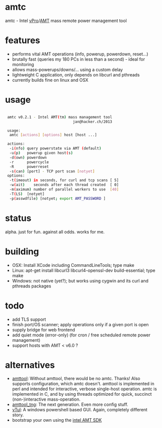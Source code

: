 amtc
====

amtc - Intel [vPro](http://de.wikipedia.org/wiki/Intel_vPro)/[AMT](http://en.wikipedia.org/wiki/Intel_Active_Management_Technology) mass remote power management tool

features
========

* performs vital AMT operations (info, powerup, powerdown, reset...)
* brutally fast (queries my 180 PCs in less than a second) - ideal for monitoring
* allows mass-powerups/downs/... using a custom delay
* lightweight C application, only depends on libcurl and pthreads
* currently builds fine on linux and OSX

usage
=====

```bash

 amtc v0.2.1 - Intel AMT(tm) mass management tool 
                               jan@hacker.ch/2013

 usage:
  amtc [actions] [options] host [host ...]

 actions:
  -i(nfo) query powerstate via AMT (default)
  -u(p)   powerup given host(s) 
  -d(own) powerdown
  -r      powercycle
  -R      powerreset
  -s(can) [port] - TCP port scan [notyet]
 options:
  -t(imeout) in seconds, for curl and tcp scans [ 5]
  -w(ait)    seconds after each thread created  [ 0]
  -m(aximum) number of parallel workers to use  [40]
  -T(LS)  [notyet]
  -p(asswdfile) [notyet; export AMT_PASSWORD ]

```

status
======
alpha. just for fun. against all odds. works for me.

building
========
+ OSX: Install XCode including CommandLineTools; type make
+ Linux: apt-get install libcurl3 libcurl4-openssl-dev build-essential; type make
+ Windows: not native (yet?); but works using cygwin and its curl and pthreads packages

todo
====
+ add TLS support
+ finish port/OS scanner; apply operations only if a given port is open
+ supply bridge for web frontend
+ add quiet mode (error-only) (for cron / free scheduled remote power management)
+ support hosts with AMT < v6.0 ?

alternatives
============
- [amttool](http://www.kraxel.org/cgit/amtterm/tree/amttool):
  Without amttool, there would be no amtc. Thanks! Also supports configuration, which amtc doesn't.
  amttool is implemented in perl and intended for interactive, verbose single-host operation.
  amtc is implemented in C, and by using threads optimized for quick, succinct (non-)interactive mass-operation.
- [amttool_tng](http://sourceforge.net/projects/amttool-tng):
  The next generation. Even more config stuff.
- [vTul](https://github.com/Tulpep/vTul):
  A windows powershell based GUI. Again, completely different story.
- bootstrap your own using the [intel AMT SDK](http://software.intel.com/sites/manageability/AMT_Implementation_and_Reference_Guide)
